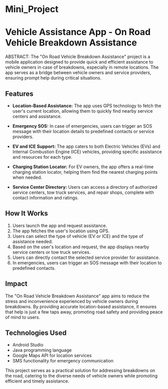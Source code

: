 # Mini_Project

# Vehicle Assistance App - On Road Vehicle Breakdown Assistance

ABSTRACT:
The "On Road Vehicle Breakdown Assistance" project is a mobile application designed to provide quick and efficient assistance to vehicle owners in case of breakdowns, especially in remote locations. The app serves as a bridge between vehicle owners and service providers, ensuring prompt help during critical situations.

## Features

- **Location-Based Assistance:** The app uses GPS technology to fetch the user's current location, allowing them to quickly find nearby service centers and assistance.

- **Emergency SOS:** In case of emergencies, users can trigger an SOS message with their location details to predefined contacts or service providers.

- **EV and ICE Support:** The app caters to both Electric Vehicles (EVs) and Internal Combustion Engine (ICE) vehicles, providing specific assistance and resources for each type.

- **Charging Station Locator:** For EV owners, the app offers a real-time charging station locator, helping them find the nearest charging points when needed.

- **Service Center Directory:** Users can access a directory of authorized service centers, tow truck services, and repair shops, complete with contact information and ratings.

## How It Works

1. Users launch the app and request assistance.
2. The app fetches the user's location using GPS.
3. Users can select the type of vehicle (EV or ICE) and the type of assistance needed.
4. Based on the user's location and request, the app displays nearby service centers or tow truck services.
5. Users can directly contact the selected service provider for assistance.
6. In emergencies, users can trigger an SOS message with their location to predefined contacts.

## Impact

The "On Road Vehicle Breakdown Assistance" app aims to reduce the stress and inconvenience experienced by vehicle owners during breakdowns. By providing accurate location-based assistance, it ensures that help is just a few taps away, promoting road safety and providing peace of mind to users.

## Technologies Used

- Android Studio
- Java programming language
- Google Maps API for location services
- SMS functionality for emergency communication

This project serves as a practical solution for addressing breakdowns on the road, catering to the diverse needs of vehicle owners while promoting efficient and timely assistance.
